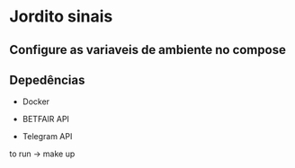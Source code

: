 # Jordito sinais

## Configure as variaveis de ambiente no compose

## Depedências

- Docker

- BETFAIR API

- Telegram API

to run -> make up 